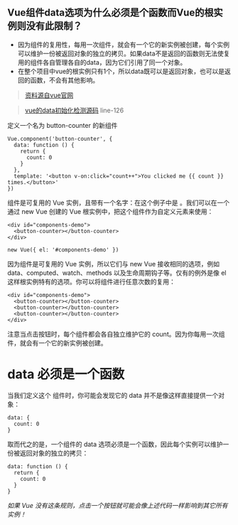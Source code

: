 ## Vue组件data选项为什么必须是个函数而Vue的根实例则没有此限制？

+ 因为组件的复用性，每用一次组件，就会有一个它的新实例被创建，每个实例可以维护一份被返回对象的独立的拷贝。如果data不是返回的函数则无法使复用的组件各自管理各自的data，因为它们引用了同一个对象。
+ 在整个项目中vue的根实例只有1个，所以data既可以是返回对象，也可以是返回的函数，不会有其他影响。

>[资料源自vue官网](https://cn.vuejs.org/v2/guide/components.html#data-%E5%BF%85%E9%A1%BB%E6%98%AF%E4%B8%80%E4%B8%AA%E5%87%BD%E6%95%B0)

>[vue的data初始化检测源码](https://github.com/vuejs/vue/blob/dev/src/core/util/options.js) line-126

定义一个名为 button-counter 的新组件
```
Vue.component('button-counter', {
  data: function () {
    return {
      count: 0
    }
  },
  template: '<button v-on:click="count++">You clicked me {{ count }} times.</button>'
})
```

组件是可复用的 Vue 实例，且带有一个名字：在这个例子中是 <button-counter>。我们可以在一个通过 new Vue 创建的 Vue 根实例中，把这个组件作为自定义元素来使用：
```
<div id="components-demo">
  <button-counter></button-counter>
</div>

new Vue({ el: '#components-demo' })
```

因为组件是可复用的 Vue 实例，所以它们与 new Vue 接收相同的选项，例如 data、computed、watch、methods 以及生命周期钩子等。仅有的例外是像 el 这样根实例特有的选项。你可以将组件进行任意次数的复用：
```
<div id="components-demo">
  <button-counter></button-counter>
  <button-counter></button-counter>
  <button-counter></button-counter>
</div>
```
注意当点击按钮时，每个组件都会各自独立维护它的 count。因为你每用一次组件，就会有一个它的新实例被创建。

# data 必须是一个函数
当我们定义这个 <button-counter> 组件时，你可能会发现它的 data 并不是像这样直接提供一个对象：
```
data: {
  count: 0
}
```
取而代之的是，一个组件的 data 选项必须是一个函数，因此每个实例可以维护一份被返回对象的独立的拷贝：
```
data: function () {
  return {
    count: 0
  }
}
```
*如果 Vue 没有这条规则，点击一个按钮就可能会像上述代码一样影响到其它所有实例！*